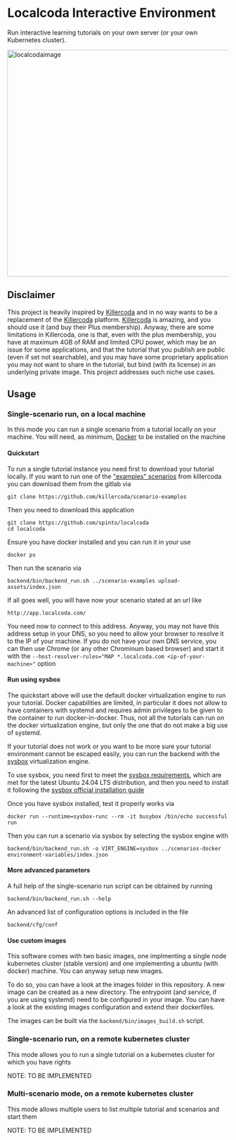 # Localcoda Interactive Environment

Run interactive learning tutorials on your own server (or your own Kubernetes cluster).

<img width="970" height="515" alt="localcodaimage" src="https://github.com/user-attachments/assets/e67cdac2-5e05-40bc-b442-2494e0316356" />

## Disclaimer

This project is heavily inspired by [Killercoda](https://killercoda.com/) and in no way wants to be a replacement of the [Killercoda](https://killercoda.com/) platform. [Killercoda](https://killercoda.com/) is amazing, and you should use it (and buy their Plus membership). Anyway, there are some limitations in Killercoda, one is that, even with the plus membership, you have at maximum 4GB of RAM and limited CPU power, which may be an issue for some applications, and that the tutorial that you publish are public (even if set not searchable), and you may have some proprietary application you may not want to share in the tutorial, but bind (with its license) in an underlying private image. This project addresses such niche use cases.

## Usage

### Single-scenario run, on a local machine

In this mode you can run a single scenario from a tutorial locally on your machine. You will need, as minimum, [Docker](https://www.docker.com/) to be installed on the machine 

#### Quickstart

To run a single tutorial instance you need first to download your tutorial locally. If you want to run one of the ["examples" scenarios](https://github.com/killercoda/scenarios-docker) from killercoda you can download them from the gitlab via

```
git clone https://github.com/killercoda/scenario-examples
```

Then you need to download this application

```
git clone https://github.com/spinto/localcoda
cd localcoda
```

Ensure you have docker installed and you can run it in your use

```
docker ps
```

Then run the scenario via

```
backend/bin/backend_run.sh ../scenario-examples upload-assets/index.json
```

If all goes well, you will have now your scenario stated at an url like

```
http://app.localcoda.com/
```

You need now to connect to this address. Anyway, you may not have this address setup in your DNS, so you need to allow your browser to resolve it to the IP of your machine. If you do not have your own DNS service, you can then use Chrome (or any other Chrominum based browser) and start it with the `--host-resolver-rules="MAP *.localcoda.com <ip-of-your-machine>"` option

#### Run using sysbox

The quickstart above will use the default docker virtualization engine to run your tutorial. Docker capabilities are limited, in particular it does not allow to have containers with systemd and requires admin privileges to be given to the container to run docker-in-docker. Thus, not all the tutorials can run on the docker virtualization engine, but only the one that do not make a big use of systemd.

If your tutorial does not work or you want to be more sure your tutorial environment cannot be escaped easily, you can run the backend with the [sysbox](https://github.com/nestybox/sysbox) virtualization engine.

To use sysbox, you need first to meet the [sysbox requirements](https://github.com/nestybox/sysbox/blob/master/docs/distro-compat.md), which are met for the latest Ubuntu 24.04 LTS distribution, and then you need to install it following the [sysbox official installation guide](https://github.com/nestybox/sysbox/blob/master/docs/user-guide/install-package.md)

Once you have sysbox installed, test it properly works via

```
docker run --runtime=sysbox-runc --rm -it busybox /bin/echo successful run
```

Then you can run a scenario via sysbox by selecting the sysbox engine with

```
backend/bin/backend_run.sh -o VIRT_ENGINE=sysbox ../scenarios-docker environment-variables/index.json
```

#### More advanced parameters

A full help of the single-scenario run script can be obtained by running

```
backend/bin/backend_run.sh --help
```

An advanced list of configuration options is included in the file

```
backend/cfg/conf
```

#### Use custom images

This software comes with two basic images, one implmenting a single node kubernetes cluster (stable version) and one implementing a ubuntu (with docker) machine. You can anyway setup new images.

To do so, you can have a look at the images folder in this repository. A new image can be created as a new directory. The entrypoint (and service, if you are using systemd) need to be configured in your image. You can have a look at the existing images configuration and extend their dockerfiles.

The images can be built via the `backend/bin/images_build.sh` script. 

### Single-scenario run, on a remote kubernetes cluster

This mode allows you to run a single tutorial on a kubernetes cluster for which you have rights

NOTE: TO BE IMPLEMENTED

### Multi-scenario mode, on a remote kubernetes cluster

This mode allows multiple users to list multiple tutorial and scenarios and start them

NOTE: TO BE IMPLEMENTED
